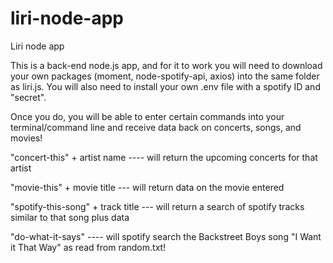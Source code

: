# liri-node-app
Liri node app

This is a back-end node.js app, and for it to work you will need to download your own packages (moment, node-spotify-api, axios) into the same folder as liri.js. You will also need to install your own .env file with a spotify ID and "secret".

Once you do, you will be able to enter certain commands into your terminal/command line and receive data back on concerts, songs, and movies!

"concert-this" + artist name  ---- will return the upcoming concerts for that artist

"movie-this" + movie title --- will return data on the movie entered

"spotify-this-song" + track title  --- will return a search of spotify tracks similar to that song plus data

"do-what-it-says" ---- will spotify search the Backstreet Boys song "I Want it That Way" as read from random.txt!


